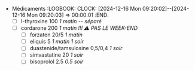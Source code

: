 - Médicaments
  :LOGBOOK:
  CLOCK: [2024-12-16 Mon 09:20:02]--[2024-12-16 Mon 09:20:03] =>  00:00:01
  :END:
  - [ ] l-thyroxine 100 _1 matin -- séparé_
  - [ ] cordarone 200 _1 matin_ *!!! ⚠️ PAS LE WEEK-END*
	- [ ] forzaten 20/5 _1 matin_
	- [ ] eliquis 5 _1 matin 1 soir_
	- [ ] duastenide/tamsulosine 0,5/0,4 _1 soir_
	- [ ] simvastatine 20 _1 soir_
	- [ ] bisoprolol 2.5 _0.5 soir_